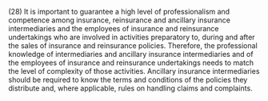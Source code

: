 (28) It is important to guarantee a high level of professionalism and competence among insurance, reinsurance and ancillary insurance intermediaries and the employees of insurance and reinsurance undertakings who are involved in activities preparatory to, during and after the sales of insurance and reinsurance policies. Therefore, the professional knowledge of intermediaries and ancillary insurance intermediaries and of the employees of insurance and reinsurance undertakings needs to match the level of complexity of those activities. Ancillary insurance intermediaries should be required to know the terms and conditions of the policies they distribute and, where applicable, rules on handling claims and complaints.